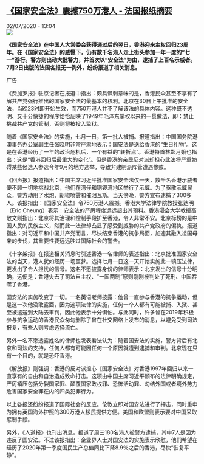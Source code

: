 <!--1593690882000-->
[《国家安全法》震撼750万港人 - 法国报纸摘要](http://www.rfi.fr//cn/%E4%B8%AD%E5%9B%BD/20200702-%E5%9B%BD%E5%AE%B6%E5%AE%89%E5%85%A8%E6%B3%95-%E9%9C%87%E6%92%BC750%E4%B8%87%E6%B8%AF%E4%BA%BA)
------

<div>02/07/2020 - 13:04</div><img src="https://s.rfi.fr/media/display/de712a84-105a-11ea-a2a3-005056bff430/w:310/p:16x9/03-revue-de-presse_0.png"><p><strong>《国家安全法》在中国人大常委会获得通过后的翌日，香港迎来主权回归23周年。在《国家安全法》的威慑下，仍有数千名港人走上街头参加一年一度的“七一”游行。警方则出动大批警力，并首次以“安全法”为由，逮捕了上百名示威者。7月2日出版的法国各报无一例外，纷纷报道了相关消息。</strong></p><div class="t-content__body u-clearfix"><div class="m-interstitial"><div class="m-interstitial__ad"><divclass="m-block-ad "data-tms-ad-type="box"data-tms-ad-status="idle"data-tms-ad-pos="1"><div class="m-block-ad__label">广告</div><div class="m-block-ad__content"></div></div></div></div><p>《费加罗报》驻京记者在报道中指出：颇具讽刺意味的是，香港民众甚至不享有了解共产党强行推出的国家安全法的最基本的权利。北京在30日上午批准的安全法，当晚23时即开始生效，而750万港人并不了解该法的具体内容。这种既不透明、又十分快捷的程序恰恰反映了1949年毛泽东掌权以来的一贯做法，即：禁止挑战共产党的管制，否则将被投入监狱。</p><p>随着《国家安全法》的实施，七月一日，第一批人被捕。报道指出：中国国务院港澳事务办公室副主任张晓明非常严肃地表示：国安法是送给香港的“生日礼物”。这是在香港经历了一年的政治危机后，一个有益的“转折点”。香港特首林郑月娥也指出：这是“香港回归后最重大的变化”。但是香港的亲民反对派却担心此法将严重妨碍某些候选人参选今年9月的地方选举，导致非建制派阵营遭遇惨败。</p><p>《回声报》报道指出：中国主席习近平批准国家安全法仅一天，数千名香港示威者便不顾一切地挑战北京，他们在湾仔和铜锣湾地区举行了示威。为了驱散示威民众，警方动用了水炮、胡椒喷雾和催泪瓦斯。当天傍晚，警方宣布逮捕了300多人。该报指出：《国家安全法》令750万港人震撼。香港大学法律学院教授张达明（Eric Cheung）表示：安全法的严厉程度远远超出其预料。香港浸会大学教授高敬文则指出：北京将其治理和控制手段扩至香港，令人非常不安。北京标榜的是中国人民的民族主义，然而此一法律却凸显了感受到威胁的共产党政府的偏执。报道指出：对习近平和中国共产党而言，尽快结束香港的抗争局面，加速其融入祖国母亲的步伐，其重要性要远远胜过国际社会的警告。</p><p>《十字架报》在报道相关消息时引述香港一名律师的表述指出：北京批准国家安全法的当天，港人犹如经历一场噩梦。选择七月一日这一天开始实施此一镇压法律，更发出了令人担忧的信号。这名不愿披露身份的律师表示：北京发出的信号十分明确，这便是：香港失去了司法自主权、“一国两制”原则刚刚被判处了死刑、中国吞噬了香港。</p><p>国安法的实施改变了一切。一名英语老师披露：他曾一直参与香港的抗争运动，但是这一次他没敢露面，因为这项法律的实施，任何一个人都有可能被捕、入狱、甚至被遣送到大陆去审判，因此他表示十分惧怕。与此同时，许多曾在2019年积极参与抗争运动的香港民众匆匆删除了曾在社交网络上发布的消息，以避免受到司法报复，有些人则考虑选择流亡。</p><p>另外一名不愿透露姓名的律师也发表看法认为：随着国安法的实施，警方背后有北京和司法的支持，任何人都有可能因任何一个原因就遭到逮捕和审判。北京现在只有一个目的，就是恐吓香港。</p><p>《解放报》则强调：香港的反对派担心《国家安全法》对香港1997年回归以来一直享有的自由和自治造成致命打击。这项由中国主席习近平颁布的法律明确规定，严厉镇压包括分裂国家罪、颠覆国家政权罪、恐怖活动罪、勾结外国或者境外势力危害国家安全罪在内的四类犯罪行为。</p><p>以上各报还纷纷报道了国际社会的反应。伦敦立即对国安法进行了抨击，同时重申为拥有英国海外护照的300万港人移民提供方便。美国和欧盟则表示要对中国采取惩制手段。</p><p>另外，《人道报》也刊出消息，报道了周三180名港人被警方逮捕，其中7人是因为违反了国安法。不过该报指出：企业界人士对国安法的实施表示欣慰，他们希望在经历了2020年第一季度国民生产总值同比下降8.9％之后的香港，尽快“恢复平静”。</p><div class="o-self-promo o-self-promo--nl o-self-promo--hidden" data-selfpromo-newsletter></div><div class="o-self-promo o-self-promo--app o-self-promo--hidden" data-selfpromo-app></div></div>
